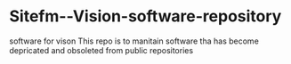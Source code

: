 Sitefm--Vision-software-repository
==================================

software for vison This repo is to manitain software tha has become depricated and obsoleted from public repositories
